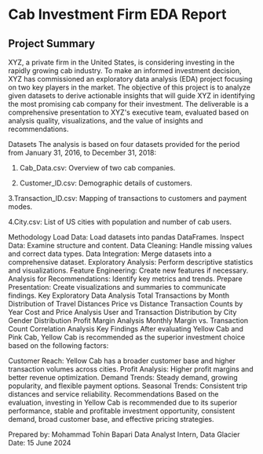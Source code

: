 # Cab Investment Firm EDA Report
## Project Summary
XYZ, a private firm in the United States, is considering investing in the rapidly growing cab industry. To make an informed investment decision, XYZ has commissioned an exploratory data analysis (EDA) project focusing on two key players in the market. The objective of this project is to analyze given datasets to derive actionable insights that will guide XYZ in identifying the most promising cab company for their investment. The deliverable is a comprehensive presentation to XYZ's executive team, evaluated based on analysis quality, visualizations, and the value of insights and recommendations.

Datasets
The analysis is based on four datasets provided for the period from January 31, 2016, to December 31, 2018:

1. Cab_Data.csv: Overview of two cab companies.
   
3. Customer_ID.csv: Demographic details of customers.

3.Transaction_ID.csv: Mapping of transactions to customers and payment modes.

4.City.csv: List of US cities with population and number of cab users.

Methodology
Load Data: Load datasets into pandas DataFrames.
Inspect Data: Examine structure and content.
Data Cleaning: Handle missing values and correct data types.
Data Integration: Merge datasets into a comprehensive dataset.
Exploratory Analysis: Perform descriptive statistics and visualizations.
Feature Engineering: Create new features if necessary.
Analysis for Recommendations: Identify key metrics and trends.
Prepare Presentation: Create visualizations and summaries to communicate findings.
Key Exploratory Data Analysis
Total Transactions by Month
Distribution of Travel Distances
Price vs Distance
Transaction Counts by Year
Cost and Price Analysis
User and Transaction Distribution by City
Gender Distribution
Profit Margin Analysis
Monthly Margin vs. Transaction Count
Correlation Analysis
Key Findings
After evaluating Yellow Cab and Pink Cab, Yellow Cab is recommended as the superior investment choice based on the following factors:

Customer Reach: Yellow Cab has a broader customer base and higher transaction volumes across cities.
Profit Analysis: Higher profit margins and better revenue optimization.
Demand Trends: Steady demand, growing popularity, and flexible payment options.
Seasonal Trends: Consistent trip distances and service reliability.
Recommendations
Based on the evaluation, investing in Yellow Cab is recommended due to its superior performance, stable and profitable investment opportunity, consistent demand, broad customer base, and effective pricing strategies.

Prepared by: Mohammad Tohin Bapari
Data Analyst Intern, Data Glacier
Date: 15 June 2024
